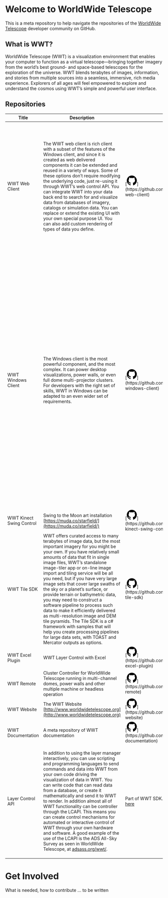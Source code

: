 # Welcome to WorldWide Telescope

This is a meta repository to help navigate the repositories of the [WorldWide Telescope](http://www.worldwidetelescope.org) developer community on GitHub.

## What is WWT?
WorldWide Telescope (WWT) is a visualization environment that enables your computer to function as a virtual telescope—bringing together imagery from the world’s best ground- and space-based telescopes for the exploration of the universe. WWT blends terabytes of images, information, and stories from multiple sources into a seamless, immersive, rich media experience. Explorers of all ages will feel empowered to explore and understand the cosmos using WWT’s simple and powerful user interface.

## Repositories

| Title | Description | Repository | Skills Required |
|-- |-- |-- | -- |
| WWT Web Client | The WWT web client is rich client with a subset of the features of the Windows client, and since it is created as web delivered components it can be extended and reused in a variety of ways. Some of these options don’t require modifying the underlying code, just re-using it through WWT’s web control API. You can integrate WWT into your data back end to search for and visualize data from databases of imagery, catalogs or simulation data. You can replace or extend the existing UI with your own special purpose UI. You can also add custom rendering of types of data you define. | [![](assets/mark-github.svg "https://github.com/WorldWideTelescope/wwt-web-client")](https://github.com/WorldWideTelescope/wwt-web-client) | The User interface for the WWT Web client created in JavaScript with the AngularJS framework. You should be familiar with JavaScript, AngularJS and JSON to modify or extend the web client. The core rendering code is written in C#/.NET and cross compiled to JavaScript using ScriptSharp. There is custom HTML5 Canvas rendering code, with graceful transition to WebGL when available. Working in the core rendering code requires understanding of low-level 3D rendering, 2D and 3D transforms and data structures as well as HTML canvas and WebGL rendering techniques. |
| WWT Windows Client | The Windows client is the most powerful component, and the most complex. It can power desktop visualizations, power walls, or even full dome multi-projector clusters.  For developers with the right set of skills, WWT in Windows can be adapted to an even wider set of requirements. | [![](assets/mark-github.svg "https://github.com/WorldWideTelescope/wwt-windows-client")](https://github.com/WorldWideTelescope/wwt-windows-client) | The WWT Windows Client is built in Visual Studio 2013 with the .net framework 4.5x. It uses custom Winforms controls for the user interface, and DirectX11 for the 3D rendering. The interface between the C# .NET code and DirectX11 is the SharpDX library, another open source component. The client also has significant amounts of HLSL Shader code for both rendering and GP/GPU computation (such as orbits, temporal animation, lighting, etc.). There is a significant amount of TCP/IP networking code, as well as a full HTTP server implementation. To modify the core rendering code you need to know advanced 3D & spherical math and 3D rendering techniques similar to that of 3D Game engines. You also need to understand astronomical mathematics. <br><br> There is a layer class model that can be derived from to allow new layer types to be defines without having to modify much of the core WWT codebase. This will be the most popular way of extending WWT, and will probably be exposed as a plug-in model for allowing the main-line installations to take 3rd party WWT layers without having to compile them into the mainline code. |
| WWT Kinect Swing Control | Swing to the Moon art installation [https://muda.co/starfield/](https://muda.co/starfield/)| [![](assets/mark-github.svg "https://github.com/WorldWideTelescope/wwt-kinect-swing-control")](https://github.com/WorldWideTelescope/wwt-kinect-swing-control) | |
| WWT Tile SDK | WWT offers curated access to many terabytes of image data, but the most important imagery for you might be your own. If you have relatively small amounts of data that fit in single image files, WWT’s standalone image-tiler app or on-line image import and tiling service will be all you need, but if you have very large image sets that cover large swaths of the sky or a planet’s surface, or provide terrain or bathymetric data, you may need to construct a software pipeline to process such data to make it efficiently delivered as multi-resolution image and DEM tile pyramids. The Tile SDK is a c# framework with samples that will help you create processing pipelines for large data sets, with TOAST and Mercator outputs as options.  | [![](assets/mark-github.svg "https://github.com/WorldWideTelescope/wwt-tile-sdk")](https://github.com/WorldWideTelescope/wwt-tile-sdk) | The WWT Tile SDK requires understanding of how to code, compile, debug and run C# applications. You should also have a strong understanding of general imaging including sampling, bitmaps and reading image data from your input sources. You should also understand the projection you intend to have for your input and output sources and know how to properly sample data from them.
| WWT Excel Plugin | WWT Layer Control with Excel | [![](assets/mark-github.svg "https://github.com/WorldWideTelescope/wwt-excel-plugin")](https://github.com/WorldWideTelescope/wwt-excel-plugin) | |
| WWT Remote | Cluster Controller for WorldWide Telescope running in multi-channel domes, power walls and other multiple machine or headless operation | [![](assets/mark-github.svg "https://github.com/WorldWideTelescope/wwt-remote")](https://github.com/WorldWideTelescope/wwt-remote) | |
| WWT Website | The WWT Website [http://www.worldwidetelescope.org](http://www.worldwidetelescope.org) | [![](assets/mark-github.svg "https://github.com/WorldWideTelescope/wwt-website")](https://github.com/WorldWideTelescope/wwt-website) | ASP.NET MVC 5 and the Razor view engine |
| WWT Documentation | A meta repository of WWT documentation | [![](assets/mark-github.svg  "https://github.com/WorldWideTelescope/wwt-documentation")](https://github.com/WorldWideTelescope/wwt-documentation) | Some experience using WWT |
| Layer Control API | In addition to using the layer manager interactively, you can use scripting and programming languages to send commands and data into WWT from your own code driving the visualization of data in WWT. You can write code that can read data from a database, or create it mathematically and send it to WWT to render. In addition almost all of WWT functionality can be controller through the LCAPI. This means you can create control mechanisms for automated or interactive control of WWT through your own hardware and software.  A good example of the use of the LCAPI is the ADS All-Sky Survey as seen in WorldWide Telescope, at [adsass.org/wwt/](adsass.org/wwt/). |  Part of WWT SDK. Windows Installer available [here](http://wwtweb.blob.core.windows.net/drops/WWTSDK.msi) | You need to be familiar with the programing language or your choice and get the LCAPI documentation and learn how to use HTTP request to send and receive data from WWT. There is also a library called Narwhal that provides a .NET wrapper and high level programming features for those who use .NET. Any language that can call HTTP web services can control WWT, and a Python interface has already been implemented, as pyWWT, (see [www.jzuhone.com/pywwt](www.jzuhone.com/pywwt) |


# Get Involved
What is needed, how to contribute ... to be written
